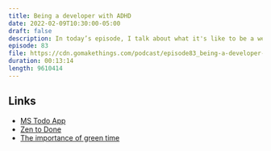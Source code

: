 ```yaml
---
title: Being a developer with ADHD
date: 2022-02-09T10:30:00-05:00
draft: false
description: In today’s episode, I talk about what it's like to be a web developer with ADHD, and some of my tools and strategies for getting stuff done.
episode: 83
file: https://cdn.gomakethings.com/podcast/episode83_being-a-developer-with-adhd.mp3
duration: 00:13:14
length: 9610414
---
```


## Links

- [MS Todo App](https://todo.microsoft.com/)
- [Zen to Done](https://archive.org/details/ZenToDoneTheUltimateSimpleProductivitySystemByLeoBabauta)
- [The importance of green time](https://www.youtube.com/watch?v=yr7B-bd8G4o)